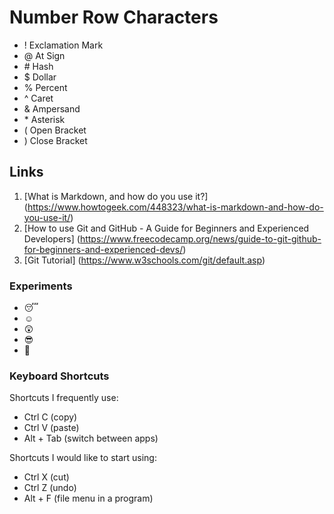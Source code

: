 # Number Row Characters 
- ! Exclamation Mark
- @ At Sign
- \# Hash 
- $ Dollar 
- % Percent
- ^ Caret
- & Ampersand
- \* Asterisk
- ( Open Bracket 
- ) Close Bracket

## Links
1. [What is Markdown, and how do you use it?] (https://www.howtogeek.com/448323/what-is-markdown-and-how-do-you-use-it/)
2. [How to use Git and GitHub - A Guide for Beginners and Experienced Developers] (https://www.freecodecamp.org/news/guide-to-git-github-for-beginners-and-experienced-devs/)
3. [Git Tutorial] (https://www.w3schools.com/git/default.asp)

### Experiments
- :sleeping:
- :relaxed:
- :astonished:
- :sunglasses:
- :grimacing:

### Keyboard Shortcuts
Shortcuts I frequently use:
- Ctrl C (copy)
- Ctrl V (paste)
- Alt + Tab (switch between apps)

Shortcuts I would like to start using:
- Ctrl X (cut)
- Ctrl Z (undo)
- Alt + F (file menu in a program)

